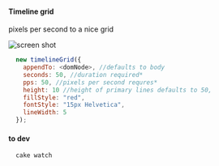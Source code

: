 #### Timeline grid
pixels per second to a nice grid

![screen shot](https://raw.github.com/samccone/timeline-grid/master/screenshot.png "screen shot")

```js
  new timelineGrid({
    appendTo: <domNode>, //defaults to body
    seconds: 50, //duration required*
    pps: 50, //pixels per second requres*
    height: 10 //height of primary lines defaults to 50,
    fillStyle: "red",
    fontStyle: "15px Helvetica",
    lineWidth: 5
  });
```


#### to dev

```
  cake watch
```

